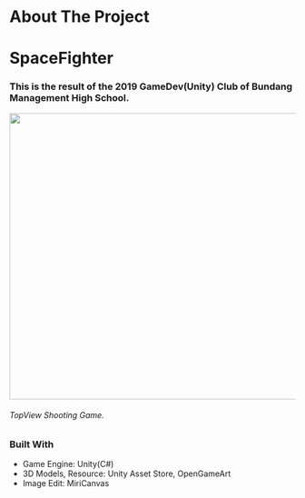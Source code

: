 # About The Project
# SpaceFighter
### This is the result of the 2019 GameDev(Unity) Club of Bundang Management High School.
<img src="https://user-images.githubusercontent.com/48686444/86331878-a816e880-bc84-11ea-843d-de45bb8505e0.png" width="820x" height="504px"></img>  
###### TopView Shooting Game.
### Built With
- Game Engine: Unity(C#)
- 3D Models, Resource: Unity Asset Store, OpenGameArt
- Image Edit: MiriCanvas
